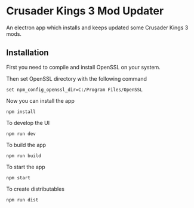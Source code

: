 # Crusader Kings 3 Mod Updater

An electron app which installs and keeps updated some Crusader Kings 3 mods.

## Installation

First you need to compile and install OpenSSL on your system.

Then set OpenSSL directory with the following command

`set npm_config_openssl_dir=C:/Program Files/OpenSSL`

Now you can install the app

`npm install`

To develop the UI

`npm run dev`

To build the app

`npm run build`

To start the app

`npm start`

To create distributables

`npm run dist`
